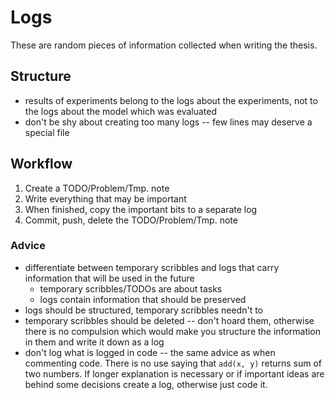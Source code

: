# Logs

These are random pieces of information collected when writing the thesis.


## Structure

- results of experiments belong to the logs about the experiments, not to the
  logs about the model which was evaluated
- don't be shy about creating too many logs -- few lines may deserve a special
  file

## Workflow

1. Create a TODO/Problem/Tmp. note
2. Write everything that may be important
3. When finished, copy the important bits to a separate log
4. Commit, push, delete the TODO/Problem/Tmp. note

### Advice

- differentiate between temporary scribbles and logs that carry information that
  will be used in the future
    - temporary scribbles/TODOs are about tasks
    - logs contain information that should be preserved
- logs should be structured, temporary scribbles needn't to
- temporary scribbles should be deleted -- don't hoard them, otherwise there is
  no compulsion which would make you structure the information in them and write
  it down as a log
- don't log what is logged in code -- the same advice as when commenting code.
  There is no use saying that `add(x, y)` returns sum of two numbers. If longer
  explanation is necessary or if important ideas are behind some decisions
  create a log, otherwise just code it.
